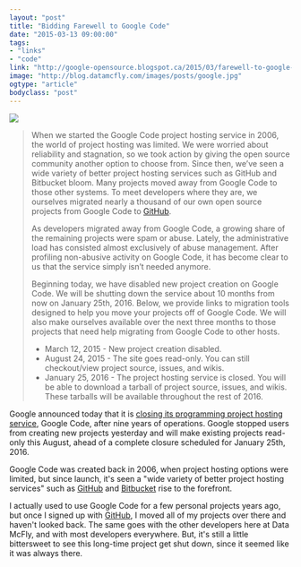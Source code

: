 ```yaml
---
layout: "post"
title: "Bidding Farewell to Google Code"
date: "2015-03-13 09:00:00"
tags: 
- "links"
- "code"
link: "http://google-opensource.blogspot.ca/2015/03/farewell-to-google-code.html"
image: "http://blog.datamcfly.com/images/posts/google.jpg"
ogtype: "article"
bodyclass: "post"
---
```


<div class="box-wrap"><div class="box">
	<img src="http://blog.datamcfly.com/images/posts/google.jpg" />
</div></div>

> When we started the Google Code project hosting service in 2006, the world of project hosting was limited. We were worried about reliability and stagnation, so we took action by giving the open source community another option to choose from. Since then, we’ve seen a wide variety of better project hosting services such as GitHub and Bitbucket bloom. Many projects moved away from Google Code to those other systems. To meet developers where they are, we ourselves migrated nearly a thousand of our own open source projects from Google Code to [GitHub](http://github.com/google).
> 
> As developers migrated away from Google Code, a growing share of the remaining projects were spam or abuse. Lately, the administrative load has consisted almost exclusively of abuse management. After profiling non-abusive activity on Google Code, it has become clear to us that the service simply isn’t needed anymore.
> 
> Beginning today, we have disabled new project creation on Google Code. We will be shutting down the service about 10 months from now on January 25th, 2016. Below, we provide links to migration tools designed to help you move your projects off of Google Code. We will also make ourselves available over the next three months to those projects that need help migrating from Google Code to other hosts.
> 
> - March 12, 2015 - New project creation disabled.
> - August 24, 2015 - The site goes read-only. You can still checkout/view project source, issues, and wikis.
> - January 25, 2016 - The project hosting service is closed. You will be able to download a tarball of project source, issues, and wikis. These tarballs will be available throughout the rest of 2016.

Google announced today that it is [closing its programming project hosting service](http://google-opensource.blogspot.jp/2015/03/farewell-to-google-code.html), Google Code, after nine years of operations. Google stopped users from creating new projects yesterday and will make existing projects read-only this August, ahead of a complete closure scheduled for January 25th, 2016. 

Google Code was created back in 2006, when project hosting options were limited, but since launch, it's seen a "wide variety of better project hosting services" such as [GitHub](http://github.com) and [Bitbucket](http://bitbucket.org) rise to the forefront.

I actually used to use Google Code for a few personal projects years ago, but once I signed up with [GitHub](https://github.com/freekrai), I moved all of my projects over there and haven't looked back. The same goes with the other developers here at Data McFly, and with most developers everywhere. But, it's still a little bittersweet to see this long-time project get shut down, since it seemed like it was always there.
